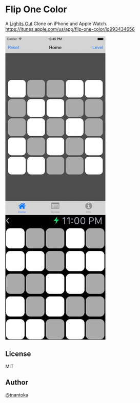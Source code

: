 # Flip One Color 

A [Lighits Out](http://en.wikipedia.org/wiki/Lights_Out_%28game%29) Clone on iPhone and Apple Watch.  
https://itunes.apple.com/us/app/flip-one-color/id993434656

![](screenshot1.png)
![](screenshot2.png)

## License

MIT

## Author

[@tnantoka](https://twitter.com/tnantoka)

